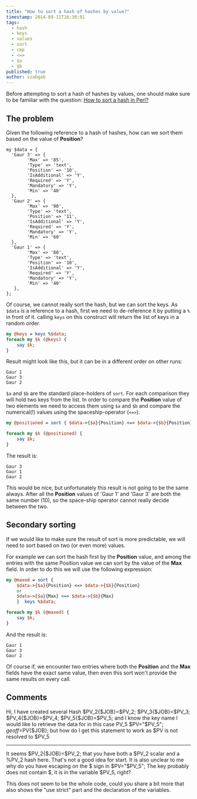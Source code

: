 ```yaml
---
title: "How to sort a hash of hashes by value?"
timestamp: 2014-09-11T16:30:01
tags:
  - hash
  - keys
  - values
  - sort
  - cmp
  - <=>
  - $a
  - $b
published: true
author: szabgab
---
```



Before attempting to sort a hash of hashes by values, one should make sure to be familiar with the
question: [How to sort a hash in Perl?](/how-to-sort-a-hash-in-perl)


## The problem

Given the following reference to a hash of hashes, how can we sort them based on the value of <b>Position</b>?

```
my $data = {
  'Gaur 3' => {
        'Max' => '85',
        'Type' => 'text',
        'Position' => '10',
        'IsAdditional' => 'Y',
        'Required' => 'Y',
        'Mandatory' => 'Y',
        'Min' => '40'
  },
  'Gaur 2' => {
        'Max' => '90',
        'Type' => 'text',
        'Position' => '11',
        'IsAdditional' => 'Y',
        'Required' => 'Y',
        'Mandatory' => 'Y',
        'Min' => '60'
  },
  'Gaur 1' => {
        'Max' => '80',
        'Type' => 'text',
        'Position' => '10',
        'IsAdditional' => 'Y',
        'Required' => 'Y',
        'Mandatory' => 'Y',
        'Min' => '40'
   },
};
```

Of course, we cannot really sort the hash, but we can sort the keys. As `$data` is a reference to a hash,
first we need to de-reference it by putting a `%` in front of it. calling `keys` on this 
construct will return the list of keys in a random order.

```perl
my @keys = keys %$data;
foreach my $k (@keys) {
    say $k;
}
```

Result might look like this, but it can be in a different order on other runs:

```
Gaur 1
Gaur 3
Gaur 2
```


`$a` and `$b` are the standard place-holders of `sort`. For
each comparison they will hold two keys from the list.
In order to compare the <b>Position</b> value of two elements we need to access them
using `$a` and `$b` and compare the numerical(!) values using the
spaceship-operator (`<=>`).

```perl
my @positioned = sort { $data->{$a}{Position} <=> $data->{$b}{Position} }  keys %$data;

foreach my $k (@positioned) {
    say $k;
}
```

The result is:

```
Gaur 3
Gaur 1
Gaur 2
```

This would be nice, but unfortunately this result is not going to be the same always.
After all the <b>Position</b> values of 'Gaur 1' and 'Gaur 3' are both the same number (10),
so the space-ship operator cannot really decide between the two.

## Secondary sorting

If we would like to make sure the result of sort is more predictable, we will need to
sort based on two (or even more) values.

For example we can sort the hash first by the <b>Position</b> value, and among the entries with the
same Position value we can sort by the value of the <b>Max</b> field.
In order to do this we will use the following expression:

```perl
my @maxed = sort {
    $data->{$a}{Position} <=> $data->{$b}{Position}
    or
    $data->{$a}{Max} <=> $data->{$b}{Max}
    }  keys %$data;

foreach my $k (@maxed) {
    say $k;
}
```

And the result is:

```
Gaur 1
Gaur 3
Gaur 2
```

Of course if, we encounter two entries where both the <b>Position</b> and the <b>Max</b> fields have the exact same value,
then even this sort won't provide the same results on every call.

## Comments

Hi, I have created several Hash
$PV_2{$JOB}=$PV_2;
$PV_3{$JOB}=$PV_3;
$PV_4{$JOB}=$PV_4;
$PV_5{$JOB}=$PV_5;
and I know the key name I would like to retrieve the data for in this case PV_5
$PV="\$PV_5";
$geoff=$PV{$JOB};
but how do I get this statement to work as $PV is not resolved to $PV_5

---
It seems $PV_2{$JOB}=$PV_2; that you have both a $PV_2 scalar and a %PV_2 hash here. That's not a good idea for start.
It is also unclear to me why do you have escaping on the $ sign in $PV="\$PV_5"; The key probably does not contain $, it is in the variable $PV_5, right?

This does not seem to be the whole code, could you share a bit more that also shows the "use strict" part and the declaration of the variables.
